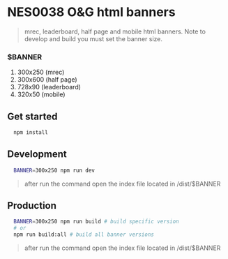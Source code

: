 # NES0038 O&G html banners
> mrec, leaderboard, half page and mobile html banners. Note to develop and build you must set the banner size.

### $BANNER
1. 300x250 (mrec)
1. 300x600 (half page)
1. 728x90 (leaderboard)
1. 320x50 (mobile)

## Get started
```bash
  npm install
```

## Development
```bash
  BANNER=300x250 npm run dev
```
> after run the command open the index file located in /dist/$BANNER

## Production
```bash
  BANNER=300x250 npm run build # build specific version
  # or
  npm run build:all # build all banner versions
```
> after run the command open the index file located in /dist/$BANNER

